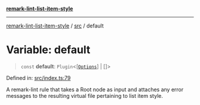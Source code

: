 [**remark-lint-list-item-style**](../../README.md)

***

[remark-lint-list-item-style](../../README.md) / [src](../README.md) / default

# Variable: default

> `const` **default**: `Plugin`\<\[[`Options`](../type-aliases/Options.md)\] \| \[\]\>

Defined in: [src/index.ts:79](https://github.com/Xunnamius/unified-utils/blob/b2723966a6905f77dbf9ba637a766f1216f9f0bc/packages/remark-lint-list-item-style/src/index.ts#L79)

A remark-lint rule that takes a Root node as input and attaches any error
messages to the resulting virtual file pertaining to list item style.
